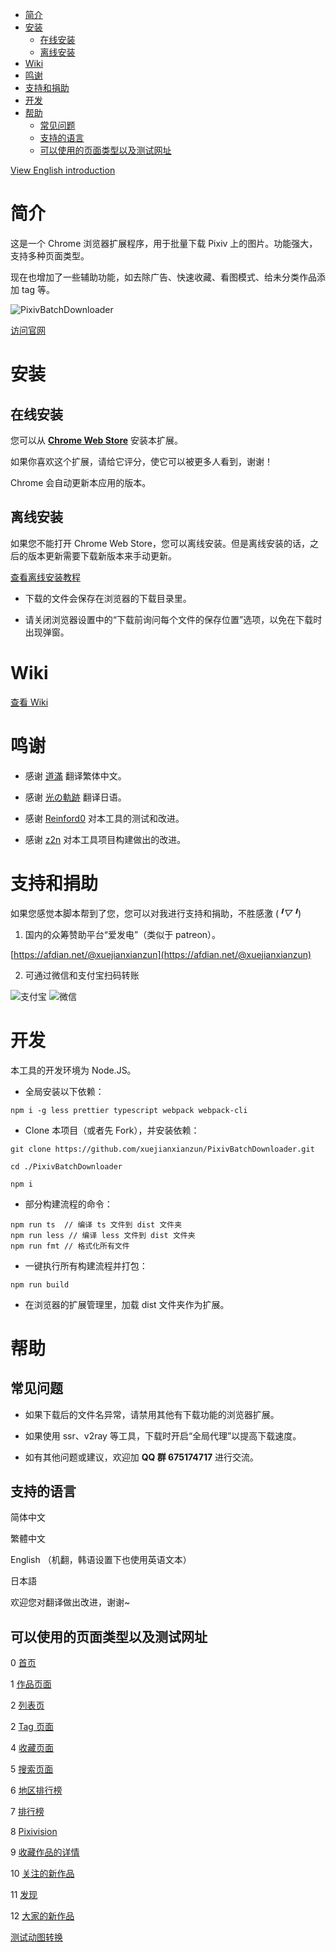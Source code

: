 <!-- TOC -->

- [简介](#简介)
- [安装](#安装)
  - [在线安装](#在线安装)
  - [离线安装](#离线安装)
- [Wiki](#wiki)
- [鸣谢](#鸣谢)
- [支持和捐助](#支持和捐助)
- [开发](#开发)
- [帮助](#帮助)
  - [常见问题](#常见问题)
  - [支持的语言](#支持的语言)
  - [可以使用的页面类型以及测试网址](#可以使用的页面类型以及测试网址)

<!-- /TOC -->
[View English introduction](https://github.com/xuejianxianzun/PixivBatchDownloader/blob/master/README-EN.md)

# 简介

这是一个 Chrome 浏览器扩展程序，用于批量下载 Pixiv 上的图片。功能强大，支持多种页面类型。

现在也增加了一些辅助功能，如去除广告、快速收藏、看图模式、给未分类作品添加 tag 等。

![PixivBatchDownloader](https://raw.githubusercontent.com/wiki/xuejianxianzun/PixivBatchDownloader/images/ui1.png)

[访问官网](https://pixiv.download/)

# 安装

## 在线安装

您可以从 **[Chrome Web Store](https://chrome.google.com/webstore/detail/powerful-pixiv-downloader/dkndmhgdcmjdmkdonmbgjpijejdcilfh)** 安装本扩展。

如果你喜欢这个扩展，请给它评分，使它可以被更多人看到，谢谢！

Chrome 会自动更新本应用的版本。

## 离线安装

如果您不能打开 Chrome Web Store，您可以离线安装。但是离线安装的话，之后的版本更新需要下载新版本来手动更新。

[查看离线安装教程](https://github.com/xuejianxianzun/PixivBatchDownloader/wiki/2.-%E5%AE%89%E8%A3%85#%E7%A6%BB%E7%BA%BF%E5%AE%89%E8%A3%85)

- 下载的文件会保存在浏览器的下载目录里。

- 请关闭浏览器设置中的“下载前询问每个文件的保存位置”选项，以免在下载时出现弹窗。

# Wiki

[查看 Wiki](https://github.com/xuejianxianzun/PixivBatchDownloader/wiki)

# 鸣谢

- 感谢 [道滿](https://zhtw.me/) 翻译繁体中文。

- 感谢 [光の軌跡](https://github.com/jiaer24) 翻译日语。

- 感谢 [Reinford0](https://github.com/Reinford0) 对本工具的测试和改进。

- 感谢 [z2n](https://github.com/z2n) 对本工具项目构建做出的改进。

# 支持和捐助

如果您感觉本脚本帮到了您，您可以对我进行支持和捐助，不胜感激 (*╹▽╹*)

1. 国内的众筹赞助平台“爱发电”（类似于 patreon）。

[https://afdian.net/@xuejianxianzun](https://afdian.net/@xuejianxianzun)

2. 可通过微信和支付宝扫码转账

![支付宝](https://i.loli.net/2019/04/04/5ca5627614396.png) ![微信](https://i.loli.net/2019/04/04/5ca5627630bb4.png)


# 开发

本工具的开发环境为 Node.JS。

- 全局安装以下依赖：

```
npm i -g less prettier typescript webpack webpack-cli
```

- Clone 本项目（或者先 Fork），并安装依赖：

```
git clone https://github.com/xuejianxianzun/PixivBatchDownloader.git

cd ./PixivBatchDownloader

npm i
```

- 部分构建流程的命令：

```
npm run ts  // 编译 ts 文件到 dist 文件夹
npm run less // 编译 less 文件到 dist 文件夹
npm run fmt // 格式化所有文件
```

- 一键执行所有构建流程并打包：

```
npm run build
```

- 在浏览器的扩展管理里，加载 dist 文件夹作为扩展。

# 帮助

## 常见问题

- 如果下载后的文件名异常，请禁用其他有下载功能的浏览器扩展。

- 如果使用 ssr、v2ray 等工具，下载时开启“全局代理”以提高下载速度。

- 如有其他问题或建议，欢迎加 **QQ 群 675174717** 进行交流。

## 支持的语言

简体中文

繁體中文

English （机翻，韩语设置下也使用英语文本）

日本語

欢迎您对翻译做出改进，谢谢~

## 可以使用的页面类型以及测试网址

0 [首页](https://www.pixiv.net/)

1 [作品页面](https://www.pixiv.net/artworks/72503012)

2 [列表页](https://www.pixiv.net/member_illust.php?id=544479)

2 [Tag 页面](https://www.pixiv.net/member_illust.php?id=544479&tag=%E6%9D%B1%E6%96%B9)

4 [收藏页面](https://www.pixiv.net/bookmark.php)

5 [搜索页面](https://www.pixiv.net/tags/saber/artworks?s_mode=s_tag)

6 [地区排行榜](https://www.pixiv.net/ranking_area.php?type=state&no=0)

7 [排行榜](https://www.pixiv.net/ranking.php)

8 [Pixivision](https://www.pixivision.net/zh/a/3190)

9 [收藏作品的详情](https://www.pixiv.net/bookmark_add.php?id=63148723)

10 [关注的新作品](https://www.pixiv.net/bookmark_new_illust.php)

11 [发现](https://www.pixiv.net/discovery)

12 [大家的新作品](https://www.pixiv.net/new_illust.php)

[测试动图转换](https://www.pixiv.net/member.php?id=16274829)
